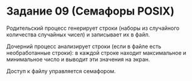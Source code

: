 # Задание 09 (Семафоры POSIX)
Родительский процесс генерирует строки (наборы из случайного
количества случайных чисел) и записывает их в файл.

Дочерний процесс анализирует строки (если в файле есть
необработанные строки): в каждой строке находит максимальное и
минимальное число и выводит эти значения на экран.

Доступ к файлу управляется семафором.
